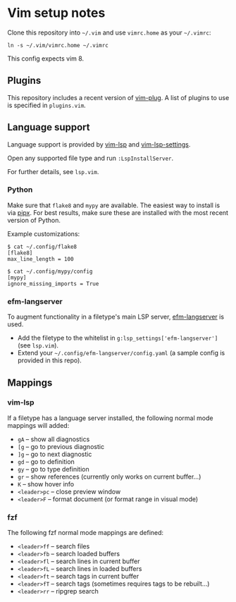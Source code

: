 # Vim setup notes

Clone this repository into `~/.vim` and use `vimrc.home` as your
`~/.vimrc`:

```
ln -s ~/.vim/vimrc.home ~/.vimrc
```

This config expects vim 8.

## Plugins

This repository includes a recent version of
[vim-plug](https://github.com/junegunn/vim-plug). A list of plugins to use is
specified in `plugins.vim`.

## Language support

Language support is provided by [vim-lsp] and [vim-lsp-settings].

[vim-lsp]: https://github.com/mattn/vim-lsp-settings/
[vim-lsp-settings]: https://github.com/mattn/vim-lsp-settings/

Open any supported file type and run `:LspInstallServer`.

For further details, see `lsp.vim`.

### Python

Make sure that `flake8` and `mypy` are available. The easiest way to install is via [pipx]. For best
results, make sure these are installed with the most recent version of Python.

Example customizations:

```
$ cat ~/.config/flake8
[flake8]
max_line_length = 100

$ cat ~/.config/mypy/config
[mypy]
ignore_missing_imports = True
```

[pipx]: https://github.com/pipxproject/pipx

### efm-langserver

To augment functionality in a filetype's main LSP server, [efm-langserver] is used.

* Add the filetype to the whitelist in `g:lsp_settings['efm-langserver']` (see `lsp.vim`).
* Extend your `~/.config/efm-langserver/config.yaml` (a sample config is provided in this repo).

[efm-langserver]: https://github.com/mattn/efm-langserver

## Mappings

### vim-lsp

If a filetype has a language server installed, the following normal mode mappings will added:

* `gA` – show all diagnostics
* `[g` – go to previous diagnostic
* `]g` – go to next diagnostic
* `gd` – go to definition
* `gy` – go to type definition
* `gr` – show references (currently only works on current buffer…)
* `K` – show hover info
* `<leader>pc` – close preview window
* `<leader>F` – format document (or format range in visual mode)

### fzf

The following fzf normal mode mappings are defined:

* `<leader>ff` – search files
* `<leader>fb` – search loaded buffers
* `<leader>fl` – search lines in current buffer
* `<leader>fL` – search lines in loaded buffers
* `<leader>ft` – search tags in current buffer
* `<leader>fT` – search tags (sometimes requires tags to be rebuilt…)
* `<leader>rr` – ripgrep search
